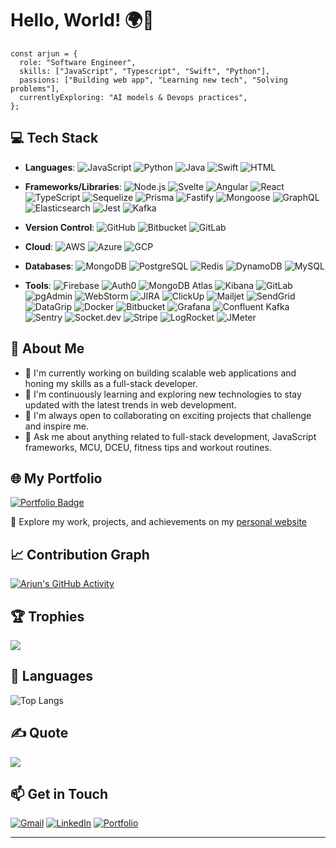 # Hello, World! 🌍👋
```
const arjun = {
  role: "Software Engineer",
  skills: ["JavaScript", "Typescript", "Swift", "Python"],
  passions: ["Building web app", "Learning new tech", "Solving problems"],
  currentlyExploring: "AI models & Devops practices",
};
```

<!-- I'm Arjun, Software Engineer with a passion for building scalable and innovative solutions. I specialize in full-stack development using JavaScript and Python stack. -->

## 💻 Tech Stack
- **Languages**: ![JavaScript](https://img.shields.io/badge/JavaScript-323330?logo=javascript&logoColor=F7DF1E) ![Python](https://img.shields.io/badge/Python-3776AB?logo=python&logoColor=FFD43B) ![Java](https://img.shields.io/badge/Java-ED8B00?logo=java&logoColor=white) ![Swift](https://img.shields.io/badge/Swift-F05138?logo=swift&logoColor=white) ![HTML](https://img.shields.io/badge/HTML5-E34F26?logo=html5&logoColor=white)


- **Frameworks/Libraries**: ![Node.js](https://img.shields.io/badge/Node.js-339933?logo=nodedotjs&logoColor=white) ![Svelte](https://img.shields.io/badge/Svelte-FF3E00?logo=svelte&logoColor=white) ![Angular](https://img.shields.io/badge/Angular-DD0031?logo=angular&logoColor=white) ![React](https://img.shields.io/badge/React-61DAFB?logo=react&logoColor=black) ![TypeScript](https://img.shields.io/badge/TypeScript-3178C6?logo=typescript&logoColor=white) ![Sequelize](https://img.shields.io/badge/Sequelize-52B0E7?logo=sequelize&logoColor=white) ![Prisma](https://img.shields.io/badge/Prisma-0C344B?logo=prisma&logoColor=white) ![Fastify](https://img.shields.io/badge/Fastify-000000?logo=fastify&logoColor=white) ![Mongoose](https://img.shields.io/badge/Mongoose-880000?logo=mongoose&logoColor=white) ![GraphQL](https://img.shields.io/badge/GraphQL-E10098?logo=graphql&logoColor=white) ![Elasticsearch](https://img.shields.io/badge/Elasticsearch-005571?logo=elasticsearch&logoColor=white) ![Jest](https://img.shields.io/badge/Jest-15C213?logo=jest&logoColor=white) ![Kafka](https://img.shields.io/badge/Apache%20Kafka-231F20?logo=apachekafka&logoColor=white) 

- **Version Control**: ![GitHub](https://img.shields.io/badge/GitHub-181717?logo=github&logoColor=white) ![Bitbucket](https://img.shields.io/badge/Bitbucket-0052CC?logo=bitbucket&logoColor=white) ![GitLab](https://img.shields.io/badge/GitLab-FC6D26?logo=gitlab&logoColor=white)

- **Cloud**: ![AWS](https://img.icons8.com/?size=24&id=VoXRGxL3ekkk&format=png&color=ffffff) ![Azure](https://img.icons8.com/?size=24&id=VLKafOkk3sBX&format=png&color=000000) ![GCP](https://img.icons8.com/?size=24&id=WHRLQdbEXQ16&format=png&color=000000)

- **Databases**: ![MongoDB](https://img.shields.io/badge/MongoDB-47A248?logo=mongodb&logoColor=white) ![PostgreSQL](https://img.shields.io/badge/PostgreSQL-4169E1?logo=postgresql&logoColor=white) ![Redis](https://img.shields.io/badge/Redis-DC382D?logo=redis&logoColor=white) ![DynamoDB](https://img.shields.io/badge/AWS%20DynamoDB-4053D6?logo=amazondynamodb&logoColor=white) ![MySQL](https://img.shields.io/badge/MySQL-00758F?logo=mysql&logoColor=white)

- **Tools**: ![Firebase](https://img.shields.io/badge/Firebase-FFCA28?logo=firebase&logoColor=black) ![Auth0](https://img.shields.io/badge/Auth0-EB5424?logo=auth0&logoColor=white) ![MongoDB Atlas](https://img.shields.io/badge/MongoDB%20Atlas-47A248?logo=mongodb&logoColor=white) ![Kibana](https://img.shields.io/badge/Kibana-E8478B?logo=kibana&logoColor=white) ![GitLab](https://img.shields.io/badge/GitLab-FC6D26?logo=gitlab&logoColor=white) ![pgAdmin](https://img.shields.io/badge/pgAdmin-336791?logo=postgresql&logoColor=white) ![WebStorm](https://img.shields.io/badge/WebStorm-000000?logo=webstorm&logoColor=white) ![JIRA](https://img.shields.io/badge/JIRA-0052CC?logo=jira&logoColor=white) ![ClickUp](https://img.shields.io/badge/ClickUp-7B68EE?logo=clickup&logoColor=white) ![Mailjet](https://img.shields.io/badge/Mailjet-FFCC00?logo=mailjet&logoColor=black) ![SendGrid](https://img.shields.io/badge/SendGrid-00B0FF?logo=sendgrid&logoColor=white) ![DataGrip](https://img.shields.io/badge/DataGrip-000000?logo=datagrip&logoColor=white) ![Docker](https://img.shields.io/badge/Docker-2496ED?logo=docker&logoColor=white) ![Bitbucket](https://img.shields.io/badge/Bitbucket-0052CC?logo=bitbucket&logoColor=white) ![Grafana](https://img.shields.io/badge/Grafana-F46800?logo=grafana&logoColor=white) ![Confluent Kafka](https://img.shields.io/badge/Confluent%20Kafka-231F20?logo=apachekafka&logoColor=white) ![Sentry](https://img.shields.io/badge/Sentry-362D59?logo=sentry&logoColor=white) ![Socket.dev](https://img.shields.io/badge/Socket.dev-000000?logo=socketdotio&logoColor=white) ![Stripe](https://img.shields.io/badge/Stripe-635BFF?logo=stripe&logoColor=white) ![LogRocket](https://img.shields.io/badge/LogRocket-5D3FD3?logo=logrocket&logoColor=white) ![JMeter](https://img.shields.io/badge/JMeter-D22128?logo=apachejmeter&logoColor=white)

## 🚀 About Me
- 🔭 I'm currently working on building scalable web applications and honing my skills as a full-stack developer.
- 🌱 I'm continuously learning and exploring new technologies to stay updated with the latest trends in web development.
- 👯 I'm always open to collaborating on exciting projects that challenge and inspire me.
- 💬 Ask me about anything related to full-stack development, JavaScript frameworks, MCU, DCEU, fitness tips and workout routines.

## 🌐 My Portfolio
[![Portfolio Badge](https://img.shields.io/badge/Portfolio-Explore%20Now-FF4500?style=for-the-badge)](https://www.arjuntp.com)


🔗 Explore my work, projects, and achievements on my [personal website](https://www.arjuntp.com)

## 📈 Contribution Graph  
[![Arjun's GitHub Activity](https://github-readme-activity-graph.vercel.app/graph?username=Arjun-tp&theme=github-dark&hide_border=true)](https://github.com/Arjun-tp)

## 🏆 Trophies
![](https://github-profile-trophy.vercel.app/?username=Arjun-tp&title=MultiLanguage,Experience,Repositories,Stars,Commits,Followers,PullRequest&theme=gruvbox&no-frame=true&no-bg=false&margin-w=4)

## 🎯 Languages
![Top Langs](https://github-readme-stats.vercel.app/api/top-langs/?username=Arjun-tp&hide_progress=true&theme=dark&langs_count=10)

<!-- ## 🔬GitHub Stats -->
<!-- [![GitHub Streak](https://git-hub-streak-stats.vercel.app?user=Arjun-tp&theme=dark&hide_border=true&date_format=j%20M%5B%20Y%5D)](https://git.io/streak-stats) -->

## ✍️ Quote
![](https://quotes-github-readme.vercel.app/api?type=horizontal&theme=gruvbox)

## 📫 Get in Touch
[![Gmail](https://img.icons8.com/color/48/000000/gmail.png)](mailto:arjuntpnambiar@gmail.com) [](mailto:arjuntpnambiar@gmail.com) 
[![LinkedIn](https://img.icons8.com/color/48/000000/linkedin.png)](https://www.linkedin.com/in/arjun-tp)
[![Portfolio](https://img.icons8.com/?size=52&id=J3nZHWgT1e7m&format=png&color=000000)](https://www.arjuntp.com)

<!-- [![](https://visitcount.itsvg.in/api?id=Arjun-tp&icon=0&color=0)](https://visitcount.itsvg.in) -->
---
